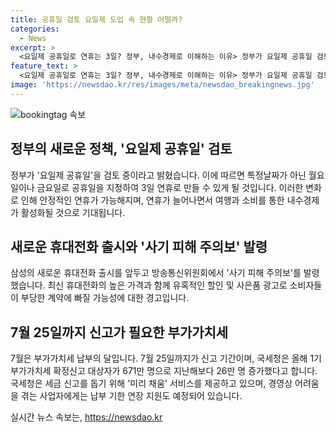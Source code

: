 ```yaml
---
title: 공휴일 검토 요일제 도입 속 현황 어떨까?
categories:
  - News
excerpt: >
  <요일제 공휴일로 연휴는 3일? 정부, 내수경제로 이해하는 이유> 정부가 요일제 공휴일 검토 중. 연휴를 월·금요일로 조정해 3일 연휴 만들며, 내수경제 활성화 기대. 주중 공휴일 해소 기대감. 최종 결정 기다림. #요일제 공휴일 #내수경제 
feature_text: >
  <요일제 공휴일로 연휴는 3일? 정부, 내수경제로 이해하는 이유> 정부가 요일제 공휴일 검토 중. 연휴를 월·금요일로 조정해 3일 연휴 만들며, 내수경제 활성화 기대. 주중 공휴일 해소 기대감. 최종 결정 기다림. #요일제 공휴일 #내수경제 
image: 'https://newsdao.kr/res/images/meta/newsdao_breakingnews.jpg'
---
```


<p><img src="https://newsdao.kr/res/images/meta/newsdao_breakingnews.jpg" alt="bookingtag 속보" /></p>

<h2 data-ke-size="size26">정부의 새로운 정책, '요일제 공휴일' 검토</h2>

<p data-ke-size="size16">정부가 '요일제 공휴일'을 검토 중이라고 밝혔습니다. 이에 따르면 특정날짜가 아닌 월요일이나 금요일로 공휴일을 지정하여 3일 연휴로 만들 수 있게 될 것입니다. 이러한 변화로 인해 안정적인 연휴가 가능해지며, 연휴가 늘어나면서 여행과 소비를 통한 내수경제가 활성화될 것으로 기대됩니다.</p>

<h2 data-ke-size="size26">새로운 휴대전화 출시와 '사기 피해 주의보' 발령</h2>

<p data-ke-size="size16">삼성의 새로운 휴대전화 출시를 앞두고 방송통신위원회에서 '사기 피해 주의보'를 발령했습니다. 최신 휴대전화의 높은 가격과 함께 유혹적인 할인 및 사은품 광고로 소비자들이 부당한 계약에 빠질 가능성에 대한 경고입니다.</p>

<h2 data-ke-size="size26">7월 25일까지 신고가 필요한 부가가치세</h2>

<p data-ke-size="size16">7월은 부가가치세 납부의 달입니다. 7월 25일까지가 신고 기간이며, 국세청은 올해 1기 부가가치세 확정신고 대상자가 671만 명으로 지난해보다 26만 명 증가했다고 합니다. 국세청은 세금 신고를 돕기 위해 '미리 채움' 서비스를 제공하고 있으며, 경영상 어려움을 겪는 사업자에게는 납부 기한 연장 지원도 예정되어 있습니다.</p>
실시간 뉴스 속보는, <a href="https://newsdao.kr" rel="dofollow">https://newsdao.kr</a>


